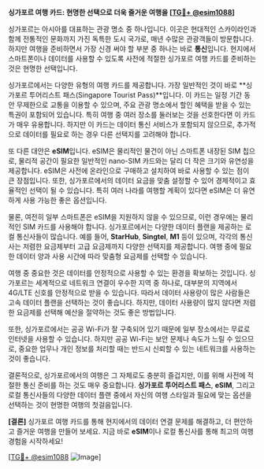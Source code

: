 **싱가포르 여행 카드: 현명한 선택으로 더욱 즐거운 여행을 [[TG💪+ @esim1088](https://t.me/s/esim1088)]**

싱가포르는 아시아를 대표하는 관광 명소 중 하나입니다. 이곳은 현대적인 스카이라인과 함께 전통적인 문화까지 가진 독특한 도시 국가로, 매년 수많은 관광객들이 방문합니다. 하지만 여행을 준비하면서 가장 신경 써야 할 부분 중 하나는 바로 **통신**입니다. 현지에서 스마트폰이나 데이터를 사용할 수 있도록 사전에 적절한 싱가포르 여행 카드를 준비하는 것은 현명한 선택입니다.

싱가포르에서는 다양한 유형의 여행 카드를 제공합니다. 가장 일반적인 것이 바로 **싱가포르 투어리스트 패스(Singapore Tourist Pass)**입니다. 이 카드는 일정 기간 동안 무제한으로 교통을 이용할 수 있으며, 주요 관광 명소에서 할인 혜택을 받을 수 있는 특권이 포함되어 있습니다. 특히 여행 중 여러 장소를 둘러보는 것을 선호한다면 이 카드가 매우 유용합니다. 하지만 이 카드는 데이터 통신 서비스가 포함되지 않으므로, 추가적으로 데이터를 필요로 하는 경우 다른 선택지를 고려해야 합니다.

또 다른 대안은 **eSIM**입니다. eSIM은 물리적인 물건이 아닌 스마트폰 내장된 SIM 칩으로, 물리적 공간이 필요한 일반적인 nano-SIM 카드와는 달리 더 작은 크기와 유연성을 제공합니다. eSIM은 사전에 온라인으로 구매하고 설치하여 바로 사용할 수 있는 점이 큰 장점입니다. 또한, 싱가포르에서의 데이터 요금을 맞춤 설정할 수 있어 경제적이고 효율적인 선택이 될 수 있습니다. 특히 여러 나라를 여행할 계획이 있다면 eSIM은 더 유연하게 사용 가능한 좋은 옵션입니다.

물론, 여전히 일부 스마트폰은 eSIM을 지원하지 않을 수 있으므로, 이런 경우에는 물리적인 SIM 카드를 사용해야 합니다. 싱가포르에서는 다양한 데이터 플랜을 제공하는 로컬 통신사들이 많습니다. 예를 들어, **StarHub**, **Singtel**, **M1** 등이 있으며, 각각의 통신사는 저렴한 요금제부터 고급 요금제까지 다양한 선택지를 제공합니다. 여행 중에 필요한 데이터 양과 사용 시간에 따라 맞춤형 요금제를 선택할 수 있습니다.

여행 중 중요한 것은 데이터를 안정적으로 사용할 수 있는 환경을 확보하는 것입니다. 싱가포르는 세계적으로 네트워크 연결이 우수한 지역 중 하나로, 대부분의 지역에서 4G/LTE 신호를 안정적으로 받을 수 있습니다. 따라서 데이터 사용량이 많은 사람들은 고속 데이터 플랜을 선택하는 것이 좋습니다. 하지만, 데이터 사용량이 많지 않다면 저렴한 요금제를 선택해 예산을 절약하는 것도 좋은 방법입니다.

또한, 싱가포르에서는 공공 Wi-Fi가 잘 구축되어 있기 때문에 일부 장소에서는 무료로 인터넷을 사용할 수 있습니다. 하지만 공공 Wi-Fi는 보안 문제나 속도가 느릴 수 있으므로, 중요한 업무나 개인 정보를 처리할 때는 반드시 신뢰할 수 있는 네트워크를 사용하는 것이 좋습니다.

결론적으로, 싱가포르에서의 여행은 그 자체로도 충분히 즐겁지만, 이를 위해 사전에 적절한 통신 준비를 하는 것도 매우 중요합니다. **싱가포르 투어리스트 패스**, **eSIM**, 그리고 로컬 통신사들의 다양한 데이터 플랜 중에서 자신의 여행 스타일과 필요에 맞는 옵션을 선택하는 것이 현명한 여행의 첫걸음입니다. 

**[결론]** 싱가포르 여행 카드를 통해 현지에서의 데이터 연결 문제를 해결하고, 더 편안하고 즐거운 여행을 만들어 보세요. 지금 바로 **eSIM**이나 로컬 통신사를 통해 최고의 여행 경험을 시작하세요! 

[[TG💪+ @esim1088](https://t.me/s/esim1088) ![Image](https://i.postimg.cc/Y0z9fWf4/image.png)]